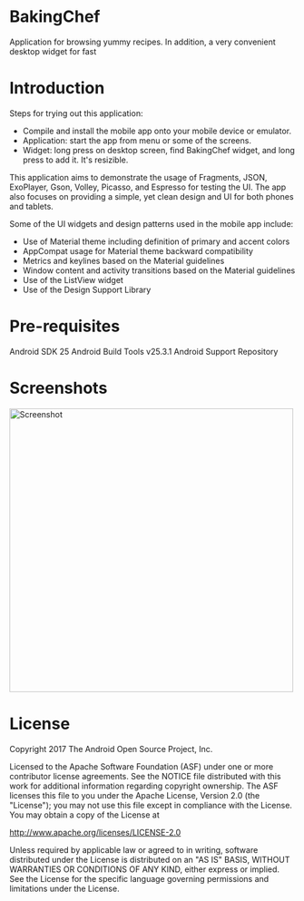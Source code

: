 # BakingChef
Application for browsing yummy recipes. In addition, a very convenient desktop widget for fast 

# Introduction
Steps for trying out this application:
* Compile and install the mobile app onto your mobile device or emulator.
* Application: start the app from menu or some of the screens.
* Widget: long press on desktop screen, find BakingChef widget, and long press to add it. It's resizible. 

This application aims to demonstrate the usage of Fragments, JSON, ExoPlayer, Gson, Volley, Picasso, and Espresso for testing the UI.
The app also focuses on providing a simple, yet clean design and UI for both phones and tablets.

Some of the UI widgets and design patterns used in the mobile app include:
* Use of Material theme including definition of primary and accent colors
* AppCompat usage for Material theme backward compatibility
* Metrics and keylines based on the Material guidelines
* Window content and activity transitions based on the Material guidelines
* Use of the ListView widget
* Use of the Design Support Library


# Pre-requisites
Android SDK 25
Android Build Tools v25.3.1
Android Support Repository


# Screenshots
<img src="screenshots/composite_screenshot.png?raw=true" height="500" alt="Screenshot"/> 

# License
Copyright 2017 The Android Open Source Project, Inc.

Licensed to the Apache Software Foundation (ASF) under one or more contributor license agreements. See the NOTICE file distributed with this work for additional information regarding copyright ownership. The ASF licenses this file to you under the Apache License, Version 2.0 (the "License"); you may not use this file except in compliance with the License. You may obtain a copy of the License at

http://www.apache.org/licenses/LICENSE-2.0

Unless required by applicable law or agreed to in writing, software distributed under the License is distributed on an "AS IS" BASIS, WITHOUT WARRANTIES OR CONDITIONS OF ANY KIND, either express or implied. See the License for the specific language governing permissions and limitations under the License.
